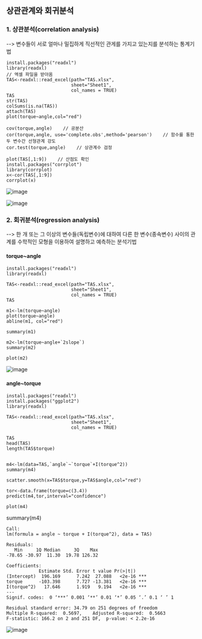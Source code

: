 ## 상관관계와 회귀분석


### 1. 상관분석(correlation analysis)
 -->  변수들이 서로 얼마나 밀집하게 직선적인 관게를 가지고 있는지를 분석하는 통계기법
```
install.packages("readxl")
library(readxl)
// 엑셀 파일을 받아옴
TAS<-readxl::read_excel(path="TAS.xlsx",
                        sheet="Sheet1",
                        col_names = TRUE)
TAS
str(TAS)
colSums(is.na(TAS))
attach(TAS)
plot(torque~angle,col="red")

cov(torque,angle)    // 공분산
cor(torque,angle, use='complete.obs',method='pearson')    // 함수를 통한 두 변수간 선형관계 강도 
cor.test(torque,angle)    // 상관계수 검정

plot(TAS[,1:9])    // 산점도 확인
install.packages("corrplot")
library(corrplot)
x<-cor(TAS[,1:9])
corrplot(x)

```

![image](https://user-images.githubusercontent.com/47058441/72765626-a73b4e80-3c30-11ea-936f-d9a3c52fea27.png)

![image](https://user-images.githubusercontent.com/47058441/72765644-c3d78680-3c30-11ea-8675-b7a14fd17432.png)




### 2. 회귀분석(regression analysis)
  --> 한 개 또는 그 이상의 변수들(독립변수)에 대하여 다른 한 변수(종속변수) 사이의 관계를 수학적인 모형을 이용하여 설명하고 예측하는 분석기법
#### torque~angle  
```
install.packages("readxl")
library(readxl)

TAS<-readxl::read_excel(path="TAS.xlsx",
                        sheet="Sheet1",
                        col_names = TRUE)
TAS

m1<-lm(torque~angle)
plot(torque~angle)
abline(m1, col="red")

summary(m1)

m2<-lm(torque~angle+`2slope`)
summary(m2)

plot(m2)
```
![image](https://user-images.githubusercontent.com/47058441/72860399-10db5b80-3d0a-11ea-8667-9167986efe25.png)


#### angle~torque
```
install.packages("readxl")
install.packages("ggplot2")
library(readxl)

TAS<-readxl::read_excel(path="TAS.xlsx",
                        sheet="Sheet1",
                        col_names = TRUE)

TAS
head(TAS)
length(TAS$torque)


m4<-lm(data=TAS,`angle`~`torque`+I(torque^2))
summary(m4)

scatter.smooth(x=TAS$torque,y=TAS$angle,col="red")

tor<-data.frame(torque=c(3.4))
predict(m4,tor,interval="confidence")

plot(m4)

```
summary(m4)
```
Call:
lm(formula = angle ~ torque + I(torque^2), data = TAS)

Residuals:
   Min     1Q Median     3Q    Max 
-78.65 -30.97  11.30  19.78 126.32 

Coefficients:
            Estimate Std. Error t value Pr(>|t|)    
(Intercept)  196.169      7.242  27.088   <2e-16 ***
torque      -103.398      7.727 -13.381   <2e-16 ***
I(torque^2)   17.646      1.919   9.194   <2e-16 ***
---
Signif. codes:  0 ‘***’ 0.001 ‘**’ 0.01 ‘*’ 0.05 ‘.’ 0.1 ‘ ’ 1

Residual standard error: 34.79 on 251 degrees of freedom
Multiple R-squared:  0.5697,	Adjusted R-squared:  0.5663 
F-statistic: 166.2 on 2 and 251 DF,  p-value: < 2.2e-16
```
![image](https://user-images.githubusercontent.com/47058441/72855988-9eb04a00-3cfc-11ea-91d2-06ec0cf33955.png)
